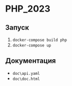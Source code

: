 # PHP_2023

## Запуск
1. `docker-compose build php`
2. `docker-compose up`

## Документация
- `doc\api.yaml`
- `doc\doc.html`
